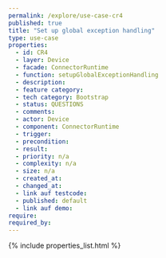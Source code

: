 ```yaml
---
permalink: /explore/use-case-cr4
published: true
title: "Set up global exception handling"
type: use-case
properties:
  - id: CR4
  - layer: Device
  - facade: ConnectorRuntime
  - function: setupGlobalExceptionHandling
  - description:
  - feature category:
  - tech category: Bootstrap
  - status: QUESTIONS
  - comments:
  - actor: Device
  - component: ConnectorRuntime
  - trigger:
  - precondition:
  - result:
  - priority: n/a
  - complexity: n/a
  - size: n/a
  - created_at:
  - changed_at:
  - link auf testcode:
  - published: default
  - link auf demo:
require:
required_by:
---
```

{% include properties_list.html %}
